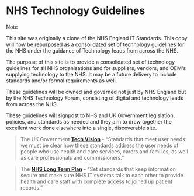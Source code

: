 # NHS Technology Guidelines

> [!NOTE]
> This site was originally a clone of the NHS England IT Standards. This copy will now be repurposed as a consolidated set of technology guidelines for the NHS under the guidance of Technology leads from across the NHS.

The purpose of this site is to provide a consolidated set of technology guidelines for all NHS organisations and for suppliers, vendors, and OEM's supplying technology to the NHS. It may be a future delivery to include standards and/or formal requirements as well.

These guidelines will be owned and governed not just by NHS England but by the NHS Technology Forum, consisting of digital and technology leads from across the NHS.

These guidelines will signpost to NHS and UK Government legislation, policies, and standards as needed and they aim to draw together the excellent work done elsewhere into a single, discoverable site.

> The UK Government **[Tech Vision](https://www.gov.uk/government/publications/the-future-of-healthcare-our-vision-for-digital-data-and-technology-in-health-and-care/the-future-of-healthcare-our-vision-for-digital-data-and-technology-in-health-and-care)** - “Standards that meet user needs: we must be clear how these standards address the user needs of people who use health and care services, carers and families, as well as care professionals and commissioners.”

> The **[NHS Long Term Plan](https://www.longtermplan.nhs.uk/areas-of-work/digital-transformation/)** - “Set standards that keep information secure and make sure NHS IT systems talk to each other to provide health and care staff with complete access to joined up patient records.”

